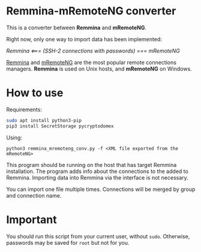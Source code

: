 # Remmina-mRemoteNG converter

This is a converter between **Remmina** and **mRemoteNG**. 

Right now, only one way to import data has been implemented:

_Remmina <=== (SSH-2 connections with passwords) === mRemoteNG_

[Remmina](https://remmina.org/) and [mRemoteNG](https://mremoteng.org/) are the most popular remote connections managers. **Remmina** is used on Unix hosts, and **mRemoteNG** on Windows.

# How to use

Requirements:
```bash
sudo apt install python3-pip
pip3 install SecretStorage pycryptodomex
```

Using:

`python3 remmina_mremoteng_conv.py -f <XML file exported from the mRemoteNG>`

This program should be running on the host that has target Remmina installation. The program adds info about the connections to the added to Remmina. Importing data into Remmina via the interface is not necessary.

You can import one file multiple times. Connections will be merged by group and connection name.

# Important

You should run this script from your current user, without `sudo`. Otherwise, passwords may be saved for `root` but not for you.
